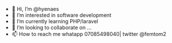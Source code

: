 - 👋 Hi, I’m @hyenaes
- 👀 I’m interested in software development
- 🌱 I’m currently learning PHP/laravel
- 💞️ I’m looking to collaborate on ...
- 📫 How to reach me whatapp 07085498040| twitter @femtom2

<!---
hyenaes/hyenaes is a ✨ special ✨ repository because its `README.md` (this file) appears on your GitHub profile.
You can click the Preview link to take a look at your changes.
--->
